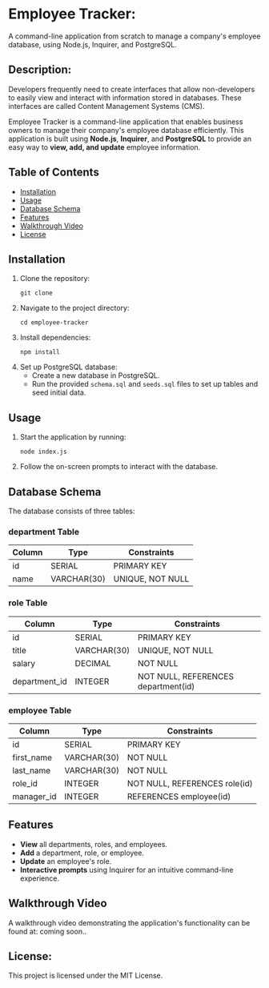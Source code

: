 # Employee Tracker: 

A command-line application from scratch to manage a company's employee database, using Node.js, Inquirer, and PostgreSQL.

## Description:
Developers frequently need to create interfaces that allow non-developers to easily view and interact with information stored in databases. These interfaces are called Content Management Systems (CMS).

Employee Tracker is a command-line application that enables business owners to manage their company's employee database efficiently. This application is built using **Node.js**, **Inquirer**, and **PostgreSQL** to provide an easy way to **view, add, and update** employee information.

## Table of Contents
- [Installation](#installation)
- [Usage](#usage)
- [Database Schema](#database-schema)
- [Features](#features)
- [Walkthrough Video](#walkthrough-video)
- [License](#license)

## Installation
1. Clone the repository:
   ```
   git clone 
   ```
2. Navigate to the project directory:
   ```
   cd employee-tracker
   ```
3. Install dependencies:
   ```
   npm install
   ```
4. Set up PostgreSQL database:
   - Create a new database in PostgreSQL.
   - Run the provided `schema.sql` and `seeds.sql` files to set up tables and seed initial data.

## Usage
1. Start the application by running:
   ```
   node index.js
   ```
2. Follow the on-screen prompts to interact with the database.

## Database Schema
The database consists of three tables:

### department Table
| Column  | Type          | Constraints                        |
|---------|--------------|-----------------------------------|
| id      | SERIAL       | PRIMARY KEY                       |
| name    | VARCHAR(30)  | UNIQUE, NOT NULL                  |

### role Table
| Column        | Type         | Constraints                          |
|--------------|-------------|-------------------------------------|
| id           | SERIAL      | PRIMARY KEY                         |
| title        | VARCHAR(30) | UNIQUE, NOT NULL                    |
| salary       | DECIMAL     | NOT NULL                             |
| department_id| INTEGER     | NOT NULL, REFERENCES department(id) |

### employee Table
| Column      | Type         | Constraints                          |
|------------|-------------|-------------------------------------|
| id         | SERIAL      | PRIMARY KEY                         |
| first_name | VARCHAR(30) | NOT NULL                             |
| last_name  | VARCHAR(30) | NOT NULL                             |
| role_id    | INTEGER     | NOT NULL, REFERENCES role(id)       |
| manager_id | INTEGER     | REFERENCES employee(id)              |

## Features
- **View** all departments, roles, and employees.
- **Add** a department, role, or employee.
- **Update** an employee's role.
- **Interactive prompts** using Inquirer for an intuitive command-line experience.

## Walkthrough Video
A walkthrough video demonstrating the application's functionality can be found at: coming soon..

## License:
This project is licensed under the MIT License.

